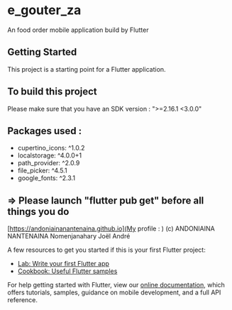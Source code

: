 # e_gouter_za

An food order mobile application build by Flutter

## Getting Started

This project is a starting point for a Flutter application.

## To build this project

Please make sure that you have an SDK version : ">=2.16.1 <3.0.0"

## Packages used :
- cupertino_icons: ^1.0.2
- localstorage: ^4.0.0+1
- path_provider: ^2.0.9
- file_picker: ^4.5.1
- google_fonts: ^2.3.1

## => Please launch "flutter pub get" before all things you do

[https://andoniainanantenaina.github.io](My profile : )
(c) ANDONIAINA NANTENAINA Nomenjanahary Joël André

A few resources to get you started if this is your first Flutter project:

- [Lab: Write your first Flutter app](https://flutter.dev/docs/get-started/codelab)
- [Cookbook: Useful Flutter samples](https://flutter.dev/docs/cookbook)

For help getting started with Flutter, view our
[online documentation](https://flutter.dev/docs), which offers tutorials,
samples, guidance on mobile development, and a full API reference.
